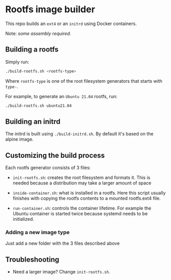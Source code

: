 # Rootfs image builder

This repo builds an `ext4` or an `initrd` using Docker containers.

Note: *some assembly required.*

## Building a rootfs

Simply run:

```bash
./build-rootfs.sh <rootfs-type>
```

Where `rootfs-type` is one of the root filesystem generators that starts with `type-`.

For example, to generate an `Ubuntu 21.04` rootfs, run:

```bash
./build-rootfs.sh ubuntu21.04
```

## Building an initrd

The initrd is built using `./build-initrd.sh`. By default it's based on the alpine image.

## Customizing the build process

Each rootfs generator consists of 3 files:

- `init-rootfs.sh`: creates the root filesystem and formats it.
This is needed because a distribution may take a larger amount of space

- `inside-container.sh`: what is installed in a rootfs.
Here this script usually finishes with copying the rootfs contents to a mounted rootfs.ext4 file.

- `run-container.sh`: controls the container lifetime. For example the Ubuntu container is started
twice because systemd needs to be initialized.

### Adding a new image type

Just add a new folder with the 3 files described above

## Troubleshooting

- Need a larger image? Change `init-rootfs.sh`.

